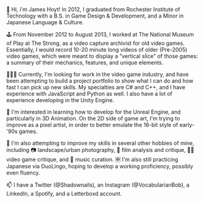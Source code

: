 👋 Hi, i'm James Hoyt! In 2012, I graduated from Rochester Institute of Technology with a B.S. in Game Design & Development, and a Minor in Japanese Language & Culture.

🕹 From November 2012 to August 2013, I worked at The National Museum of Play at The Strong, as a video capture archivist for old video games. Essentially, I would record 10-20 minute long videos of older (Pre-2005) video games, which were meant to display a "vertical slice" of those games: a summary of their mechanics, features, and unique elements.

👨🏽‍💻 Currently, I'm looking for work in the video game industry, and have been attempting to build a project portfolio to show what I can do and how fast I can pick up new skills. My specialties are C# and C++, and I have experience with JavaScript and Python as well. I also have a lot of experience developing in the Unity Engine.

👀 I'm interested in learning how to develop for the Unreal Engine, and particularly in 3D Animation. On the 2D side of game art, I'm trying to improve as a pixel artist, in order to better emulate the 16-bit style of early-'90s games.

🎥 I'm also attempting to improve my skills in several other hobbies of mine, including 📷 landscape/urban photography, 🎥 film analysis and critique, ✍🏽 video game critique, and 🎵 music curation. 🈸 I'm also still practicing Japanese via DuoLingo, hoping to develop a working proficiency, possibly even fluency.

📫 I have a Twitter (@Shadownails), an Instagram (@VocabularianBob), a LinkedIn, a Spotify, and a Letterboxd account.

<!---
- 👋 Hi, I’m @jamesrhoyt
- 👀 I’m interested in ...
- 🌱 I’m currently learning ...
- 💞️ I’m looking to collaborate on ...
- 📫 How to reach me ...
--->

<!---
jamesrhoyt/jamesrhoyt is a ✨ special ✨ repository because its `README.md` (this file) appears on your GitHub profile.
You can click the Preview link to take a look at your changes.
--->
